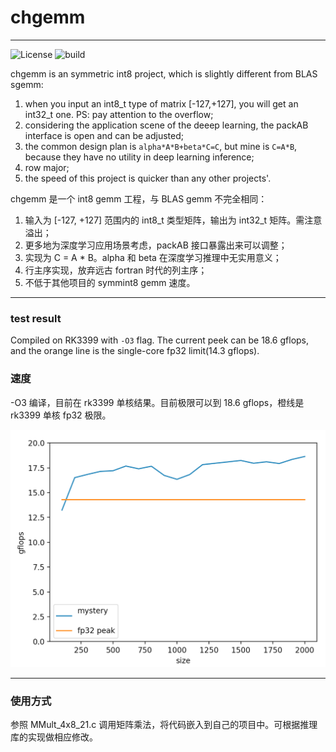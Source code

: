 # chgemm
---
![License](https://img.shields.io/badge/license-BSD--3--Clause-blue.svg) ![build](https://travis-ci.org/tpoisonooo/chgemm.svg?branch=master)

chgemm is an symmetric int8 project, which is slightly different from BLAS sgemm:
1. when you input an int8_t type of matrix [-127,+127], you will get an int32_t one. PS: pay attention to the overflow;
2. considering the application scene of the deeep learning, the packAB interface is open and can be adjusted;
3. the common design plan is `alpha*A*B+beta*C=C`, but mine is `C=A*B`, because they have no utility in deep learning inference;
4. row major;
5. the speed of this project is quicker than any other projects'.

chgemm 是一个 int8 gemm 工程，与 BLAS gemm 不完全相同：

1. 输入为 [-127, +127] 范围内的 int8_t 类型矩阵，输出为 int32_t 矩阵。需注意溢出；
2. 更多地为深度学习应用场景考虑，packAB 接口暴露出来可以调整；
3. 实现为 C = A * B。alpha 和 beta 在深度学习推理中无实用意义；
4. 行主序实现，放弃远古 fortran 时代的列主序；
5. 不低于其他项目的 symmint8 gemm 速度。

---
### test result
Compiled on RK3399 with `-O3` flag. The current peek can be 18.6 gflops, and the orange line is the single-core fp32 limit(14.3 gflops). 

### 速度
-O3 编译，目前在 rk3399 单核结果。目前极限可以到 18.6 gflops，橙线是 rk3399 单核 fp32 极限。 

![尺寸和gflops结果](0.png)

---
### 使用方式
参照 MMult_4x8_21.c 调用矩阵乘法，将代码嵌入到自己的项目中。可根据推理库的实现做相应修改。
